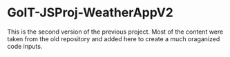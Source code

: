 # GoIT-JSProj-WeatherAppV2
This is the second version of the previous project. Most of the content were taken from the old repository and added here to create a much oraganized code inputs. 
